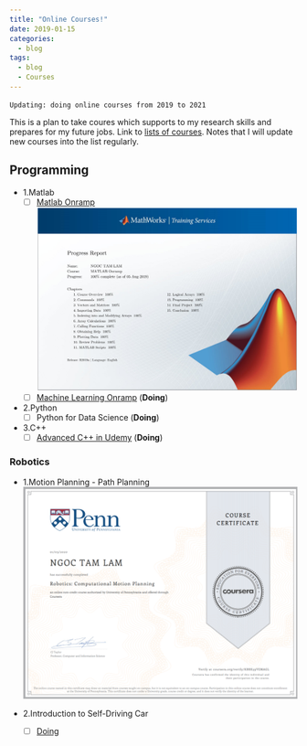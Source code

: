 ```yaml
---
title: "Online Courses!"
date: 2019-01-15
categories:
  - blog
tags:
  - blog
  - Courses
---
```

`Updating: doing online courses from 2019 to 2021`

This is a plan to take coures which supports to my research skills and prepares for my future jobs.
Link to [lists of courses](https://lamngoctam.github.io/blog/DoingCourses/). Notes that I will update new courses into the list regularly.

## Programming
- 1.Matlab
  - [ ] [Matlab Onramp]()
  ![alttext](/assets/images/MatlabOnramp.jpg)
  - [ ] [Machine Learning Onramp](https://matlabacademy.mathworks.com/R2019b/portal.html?course=machinelearning) (__Doing__)
  
- 2.Python
  - [ ] Python for Data Science (__Doing__)
      
- 3.C++
  - [ ] [Advanced C++ in Udemy]() (__Doing__)
  
### Robotics
- 1.Motion Planning - Path Planning
  ![alttext](/assets/images/MotionPlanning.png)


- 2.Introduction to Self-Driving Car
  - [ ] [Doing]()
